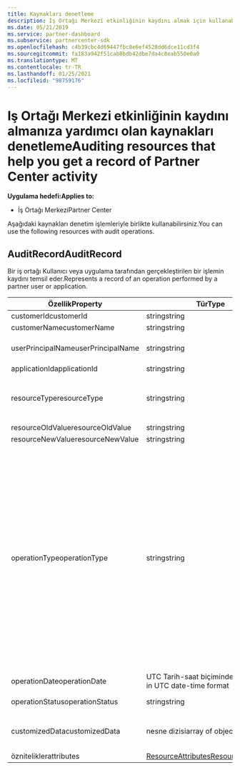 ```yaml
---
title: Kaynakları denetleme
description: Iş Ortağı Merkezi etkinliğinin kaydını almak için kullanabileceğiniz AuditRecord gibi Iş Ortağı Merkezi API denetim kaynakları hakkında bilgi edinin.
ms.date: 05/21/2019
ms.service: partner-dashboard
ms.subservice: partnercenter-sdk
ms.openlocfilehash: c4b39cbc4d69447fbc8e6ef4528dd6dce11cd3f4
ms.sourcegitcommit: fa183a942f51cab8bdb42dbe7da4c8eab550e0a0
ms.translationtype: MT
ms.contentlocale: tr-TR
ms.lasthandoff: 01/25/2021
ms.locfileid: "98759176"
---
```

# <a name="auditing-resources-that-help-you-get-a-record-of-partner-center-activity"></a><span data-ttu-id="41141-103">Iş Ortağı Merkezi etkinliğinin kaydını almanıza yardımcı olan kaynakları denetleme</span><span class="sxs-lookup"><span data-stu-id="41141-103">Auditing resources that help you get a record of Partner Center activity</span></span>

<span data-ttu-id="41141-104">**Uygulama hedefi:**</span><span class="sxs-lookup"><span data-stu-id="41141-104">**Applies to:**</span></span>

- <span data-ttu-id="41141-105">İş Ortağı Merkezi</span><span class="sxs-lookup"><span data-stu-id="41141-105">Partner Center</span></span>

<span data-ttu-id="41141-106">Aşağıdaki kaynakları denetim işlemleriyle birlikte kullanabilirsiniz.</span><span class="sxs-lookup"><span data-stu-id="41141-106">You can use the following resources with audit operations.</span></span>

## <a name="auditrecord"></a><span data-ttu-id="41141-107">AuditRecord</span><span class="sxs-lookup"><span data-stu-id="41141-107">AuditRecord</span></span>

<span data-ttu-id="41141-108">Bir iş ortağı Kullanıcı veya uygulama tarafından gerçekleştirilen bir işlemin kaydını temsil eder.</span><span class="sxs-lookup"><span data-stu-id="41141-108">Represents a record of an operation performed by a partner user or application.</span></span>

| <span data-ttu-id="41141-109">Özellik</span><span class="sxs-lookup"><span data-stu-id="41141-109">Property</span></span> | <span data-ttu-id="41141-110">Tür</span><span class="sxs-lookup"><span data-stu-id="41141-110">Type</span></span> | <span data-ttu-id="41141-111">Açıklama</span><span class="sxs-lookup"><span data-stu-id="41141-111">Description</span></span> |
| --- | --- | ---|
| <span data-ttu-id="41141-112">customerId</span><span class="sxs-lookup"><span data-stu-id="41141-112">customerId</span></span> | <span data-ttu-id="41141-113">string</span><span class="sxs-lookup"><span data-stu-id="41141-113">string</span></span> | <span data-ttu-id="41141-114">Müşteriyi tanımlayan GUID biçimli bir dize.</span><span class="sxs-lookup"><span data-stu-id="41141-114">A GUID-formatted string that identifies the customer.</span></span> |
| <span data-ttu-id="41141-115">customerName</span><span class="sxs-lookup"><span data-stu-id="41141-115">customerName</span></span> | <span data-ttu-id="41141-116">string</span><span class="sxs-lookup"><span data-stu-id="41141-116">string</span></span> | <span data-ttu-id="41141-117">Müşteri adı.</span><span class="sxs-lookup"><span data-stu-id="41141-117">The customer name.</span></span> |
| <span data-ttu-id="41141-118">userPrincipalName</span><span class="sxs-lookup"><span data-stu-id="41141-118">userPrincipalName</span></span> | <span data-ttu-id="41141-119">string</span><span class="sxs-lookup"><span data-stu-id="41141-119">string</span></span> | <span data-ttu-id="41141-120">Kullanıcı asıl adı veya Kullanıcı tanımlayıcısı.</span><span class="sxs-lookup"><span data-stu-id="41141-120">The user principal name or user identifier.</span></span> <span data-ttu-id="41141-121">Genellikle, bu özellik Internet standart RFC 822 ' i temel alan bir e-posta adresi biçimindeki Kullanıcı için Internet stili bir oturum açma adıdır.</span><span class="sxs-lookup"><span data-stu-id="41141-121">Typically, this property is an Internet-style login name for a user in an email address format based on Internet standard RFC 822.</span></span> |
| <span data-ttu-id="41141-122">applicationId</span><span class="sxs-lookup"><span data-stu-id="41141-122">applicationId</span></span> | <span data-ttu-id="41141-123">string</span><span class="sxs-lookup"><span data-stu-id="41141-123">string</span></span> | <span data-ttu-id="41141-124">İşlemi gerçekleştiren uygulamayı tanımlayan bir dize.</span><span class="sxs-lookup"><span data-stu-id="41141-124">A string that identifies the application that performed the operation.</span></span> |
| <span data-ttu-id="41141-125">resourceType</span><span class="sxs-lookup"><span data-stu-id="41141-125">resourceType</span></span> | <span data-ttu-id="41141-126">string</span><span class="sxs-lookup"><span data-stu-id="41141-126">string</span></span> | <span data-ttu-id="41141-127">İşlemin üzerinde işlem yaptığı kaynak türü.</span><span class="sxs-lookup"><span data-stu-id="41141-127">The type of resource acted upon by the operation.</span></span> <span data-ttu-id="41141-128">Olası değerler: `customer` , `customer_user` , `order` , `subscription` , `license` , `third_party_add_on` , `mpn_association` , `transfer` , `application` , `application_credential` , `partner_user` , `partner_relationship` , `partner_customer_dap` .</span><span class="sxs-lookup"><span data-stu-id="41141-128">Possible values: `customer`, `customer_user`, `order`, `subscription`, `license`, `third_party_add_on`, `mpn_association`, `transfer`, `application`, `application_credential`, `partner_user`, `partner_relationship`, `partner_customer_dap`.</span></span> |
| <span data-ttu-id="41141-129">resourceOldValue</span><span class="sxs-lookup"><span data-stu-id="41141-129">resourceOldValue</span></span> | <span data-ttu-id="41141-130">string</span><span class="sxs-lookup"><span data-stu-id="41141-130">string</span></span> | <span data-ttu-id="41141-131">Kaynağın eski değeri.</span><span class="sxs-lookup"><span data-stu-id="41141-131">The old value of the resource.</span></span> |
| <span data-ttu-id="41141-132">resourceNewValue</span><span class="sxs-lookup"><span data-stu-id="41141-132">resourceNewValue</span></span> | <span data-ttu-id="41141-133">string</span><span class="sxs-lookup"><span data-stu-id="41141-133">string</span></span> | <span data-ttu-id="41141-134">Kaynağın yeni değeri.</span><span class="sxs-lookup"><span data-stu-id="41141-134">The new value of the resource.</span></span> |
| <span data-ttu-id="41141-135">operationType</span><span class="sxs-lookup"><span data-stu-id="41141-135">operationType</span></span> | <span data-ttu-id="41141-136">string</span><span class="sxs-lookup"><span data-stu-id="41141-136">string</span></span> | <span data-ttu-id="41141-137">Gerçekleştirilen işlem türü.</span><span class="sxs-lookup"><span data-stu-id="41141-137">The type of operation performed.</span></span> <span data-ttu-id="41141-138">Olası değerler: `update_customer_qualification` , `update_subscription` , `upgrade_subscription` , `convert_trial_subscription` , `add_customer` , `update_customer_billing_profile` , `update_customer_partner_contract_company_name` , `update_customer_spending_budget` , `delete_customer` (yalnızca Sandbox tümleştirme hesapları), `remove_partner_customer_relationship` , `create_order` `update_order` `create_customer_user` `delete_customer_user` `update_customer_user` `update_customer_user_licenses` `reset_customer_user_password` `update_customer_user_principal_name` `restore_customer_user` `create_mpn_association` `update_mpn_association` `update_sfb_customer_user_licenses` `update_transfer` `create_partner_relationship` `register_application` `unregister_application` `add_application_credential` `remove_application_credential` `create_partner_user` `update_partner_user` `create_self_serve_policy` `update_self_serve_policy` `create_self_serve_policy` `delete_self_serve_policy` `remove_partner_relationship` `delete_tip_customer` `create_related_referral` `update_related_referral` `create_referral` `update_referral` `get_software_key` `get_software_download_link` `increase_spending_limit` `ready_invoice` `create_agreement` `extend_relationship` `create_transfer` `dap_admin_relationship_approved` `dap_admin_relationship_terminated` ,,,,,,,,,,,,,,,,,,,,,,,,,,,,,,,,,,,,,,,,,,,,,,</span><span class="sxs-lookup"><span data-stu-id="41141-138">Possible values: `update_customer_qualification`, `update_subscription`, `upgrade_subscription`, `convert_trial_subscription`, `add_customer`, `update_customer_billing_profile`, `update_customer_partner_contract_company_name`, `update_customer_spending_budget`, `delete_customer` (sandbox integration accounts only), `remove_partner_customer_relationship`, `create_order`, `update_order`, `create_customer_user`, `delete_customer_user`, `update_customer_user`, `update_customer_user_licenses`, `reset_customer_user_password`, `update_customer_user_principal_name`, `restore_customer_user`, `create_mpn_association`, `update_mpn_association`, `update_sfb_customer_user_licenses`, `update_transfer`, `create_partner_relationship`, `register_application`, `unregister_application`, `add_application_credential`, `remove_application_credential`, `create_partner_user`, `update_partner_user`, `create_self_serve_policy`, `update_self_serve_policy`, `create_self_serve_policy`, `delete_self_serve_policy`,`remove_partner_relationship`,`delete_tip_customer`,`create_related_referral`,`update_related_referral`, `create_referral`, `update_referral`, `get_software_key`, `get_software_download_link`, `increase_spending_limit`, `ready_invoice`, `create_agreement`, `extend_relationship`, `create_transfer`, `dap_admin_relationship_approved`, `dap_admin_relationship_terminated`.</span></span> |
| <span data-ttu-id="41141-139">operationDate</span><span class="sxs-lookup"><span data-stu-id="41141-139">operationDate</span></span> | <span data-ttu-id="41141-140">UTC Tarih-saat biçiminde dize</span><span class="sxs-lookup"><span data-stu-id="41141-140">string in UTC date-time format</span></span> | <span data-ttu-id="41141-141">İşlemin gerçekleştirildiği tarih ve saat.</span><span class="sxs-lookup"><span data-stu-id="41141-141">The date and time when the operation was performed.</span></span> |
| <span data-ttu-id="41141-142">operationStatus</span><span class="sxs-lookup"><span data-stu-id="41141-142">operationStatus</span></span> | <span data-ttu-id="41141-143">string</span><span class="sxs-lookup"><span data-stu-id="41141-143">string</span></span> | <span data-ttu-id="41141-144">Denetlenen işlemin durumu.</span><span class="sxs-lookup"><span data-stu-id="41141-144">The status of the operation being audited.</span></span> <span data-ttu-id="41141-145">Olası değerler: `succeeded` , `failed` , veya `progress` işlemin devam ettiği anlamına gelir.</span><span class="sxs-lookup"><span data-stu-id="41141-145">Possible values: `succeeded`, `failed`, or `progress`, which means the operation is still in progress.</span></span> |
| <span data-ttu-id="41141-146">customizedData</span><span class="sxs-lookup"><span data-stu-id="41141-146">customizedData</span></span>  | <span data-ttu-id="41141-147">nesne dizisi</span><span class="sxs-lookup"><span data-stu-id="41141-147">array of objects</span></span> | <span data-ttu-id="41141-148">Ek bilgi.</span><span class="sxs-lookup"><span data-stu-id="41141-148">Additional information.</span></span> <span data-ttu-id="41141-149">Her nesne iki JSON anahtar-değer çifti içerir: ilki `key` ve bir dize değeri, ikincisi `value` ve bir dize değeri.</span><span class="sxs-lookup"><span data-stu-id="41141-149">Each object contains two JSON key-value pairs: the first is `key` and a string value, the second is `value` and a string value.</span></span> <span data-ttu-id="41141-150">Dizideki nesne sayısı, gerçekleştirilen işlem türüne bağlıdır.</span><span class="sxs-lookup"><span data-stu-id="41141-150">The number of objects in the array depends on the type of operation that was performed.</span></span> |
| <span data-ttu-id="41141-151">öznitelikler</span><span class="sxs-lookup"><span data-stu-id="41141-151">attributes</span></span> | [<span data-ttu-id="41141-152">ResourceAttributes</span><span class="sxs-lookup"><span data-stu-id="41141-152">ResourceAttributes</span></span>](utility-resources.md#resourceattributes) | <span data-ttu-id="41141-153">Meta veri öznitelikleri.</span><span class="sxs-lookup"><span data-stu-id="41141-153">The metadata attributes.</span></span> |
